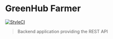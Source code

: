 # GreenHub Farmer

[![StyleCI](https://styleci.io/repos/106722869/shield?branch=master)](https://styleci.io/repos/106722869)

> Backend application providing the REST API 
